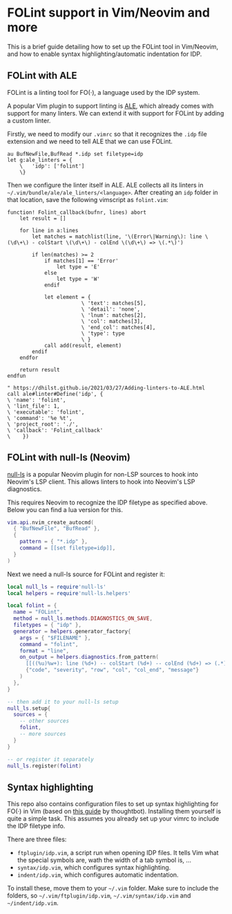 # FOLint support in Vim/Neovim and more

This is a brief guide detailing how to set up the FOLint tool in Vim/Neovim, and how to enable syntax highlighting/automatic indentation for IDP.

## FOLint with ALE

FOLint is a linting tool for FO(·), a language used by the IDP system.

A popular Vim plugin to support linting is [ALE](https://github.com/dense-analysis/ale), which already comes with support for many linters.
We can extend it with support for FOLint by adding a custom linter.

Firstly, we need to modify our `.vimrc` so that it recognizes the `.idp` file extension and we need to tell ALE that we can use FOLint.
```vim
au BufNewFile,BufRead *.idp set filetype=idp
let g:ale_linters = {
    \   'idp': ['folint']
    \}
```

Then we configure the linter itself in ALE.
ALE collects all its linters in `~/.vim/bundle/ale/ale_linters/<language>`.
After creating an `idp` folder in that location, save the following vimscript as `folint.vim`:

```vim
function! Folint_callback(bufnr, lines) abort
    let result = []

    for line in a:lines
        let matches = matchlist(line, '\(Error\|Warning\): line \(\d\+\) - colStart \(\d\+\) - colEnd \(\d\+\) => \(.*\)')

        if len(matches) >= 2
            if matches[1] == 'Error'
                let type = 'E'
            else
                let type = 'W'
            endif

            let element = {
                        \ 'text': matches[5],
                        \ 'detail': 'none',
                        \ 'lnum': matches[2],
                        \ 'col': matches[3],
                        \ 'end_col': matches[4],
                        \ 'type': type
                        \ }
            call add(result, element)
        endif
    endfor

    return result
endfun

" https://dhilst.github.io/2021/03/27/Adding-linters-to-ALE.html
call ale#linter#Define('idp', {
\ 'name': 'folint',
\ 'lint_file': 1,
\ 'executable': 'folint',
\ 'command': '%e %t',
\ 'project_root': './',
\ 'callback': 'Folint_callback'
\    })
```

## FOLint with null-ls (Neovim)

[null-ls](https://github.com/jose-elias-alvarez/null-ls.nvim) is a popular Neovim plugin for non-LSP sources to hook into Neovim's LSP client.
This allows linters to hook into Neovim's LSP diagnostics.

This requires Neovim to recognize the IDP filetype as specified above. Below you can find a lua version for this.
```lua
vim.api.nvim_create_autocmd(
  { "BufNewFile", "BufRead" },
  {
    pattern = { "*.idp" },
    command = [[set filetype=idp]],
  }
)
```

Next we need a null-ls source for FOLint and register it:
```lua
local null_ls = require'null-ls'
local helpers = require'null-ls.helpers'

local folint = {
  name = "FOLint",
  method = null_ls.methods.DIAGNOSTICS_ON_SAVE,
  filetypes = { "idp" },
  generator = helpers.generator_factory{
    args = { "$FILENAME" },
    command = "folint",
    format = "line",
    on_output = helpers.diagnostics.from_pattern(
      [[((%u)%w+): line (%d+) -- colStart (%d+) -- colEnd (%d+) => (.*)]],
      {"code", "severity", "row", "col", "col_end", "message"}
    )
  },
}

-- then add it to your null-ls setup
null_ls.setup{
  sources = {
    -- other sources
    folint,
    -- more sources
  }
}

-- or register it separately
null_ls.register(folint)

```

## Syntax highlighting

This repo also contains configuration files to set up syntax highlighting for FO(·) in Vim (based on [this guide](https://thoughtbot.com/blog/writing-vim-syntax-plugins) by thoughtbot).
Installing them yourself is quite a simple task.
This assumes you already set up your vimrc to include the IDP filetype info.

There are three files:

* `ftplugin/idp.vim`, a script run when opening IDP files. It tells Vim what the special symbols are, wath the width of a tab symbol is, ...
* `syntax/idp.vim`, which configures syntax highlighting.
* `indent/idp.vim`, which configures automatic indentation.

To install these, move them to your `~/.vim` folder.
Make sure to include the folders, so `~/.vim/ftplugin/idp.vim`, `~/.vim/syntax/idp.vim` and `~/indent/idp.vim`.
